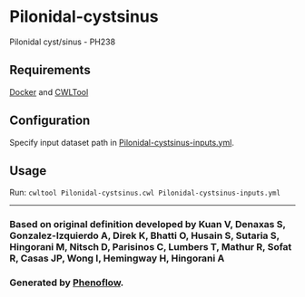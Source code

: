 # Pilonidal-cystsinus

Pilonidal cyst/sinus - PH238

## Requirements

[Docker](https://docs.docker.com/install/) and [CWLTool](https://github.com/common-workflow-language/cwltool#install)

## Configuration

Specify input dataset path in [Pilonidal-cystsinus-inputs.yml](Pilonidal-cystsinus-inputs.yml).

## Usage

Run: `cwltool Pilonidal-cystsinus.cwl Pilonidal-cystsinus-inputs.yml`

***

### Based on original definition developed by Kuan V, Denaxas S, Gonzalez-Izquierdo A, Direk K, Bhatti O, Husain S, Sutaria S, Hingorani M, Nitsch D, Parisinos C, Lumbers T, Mathur R, Sofat R, Casas JP, Wong I, Hemingway H, Hingorani A
### Generated by [Phenoflow](https://kclhi.org/phenoflow).

